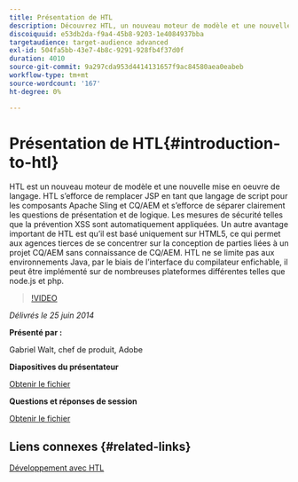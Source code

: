 ```yaml
---
title: Présentation de HTL
description: Découvrez HTL, un nouveau moteur de modèle et une nouvelle mise en oeuvre linguistique. HTL s’efforce de remplacer JSP en tant que langage de script pour les composants Apache Sling et CQ/AEM et s’efforce de séparer clairement les questions de présentation et de logique.
discoiquuid: e53db2da-f9a4-45b8-9203-1e4084937bba
targetaudience: target-audience advanced
exl-id: 504fa5bb-43e7-4b8c-9291-928fb4f37d0f
duration: 4010
source-git-commit: 9a297cda953d4414131657f9ac84580aea0eabeb
workflow-type: tm+mt
source-wordcount: '167'
ht-degree: 0%

---
```


# Présentation de HTL{#introduction-to-htl}

HTL est un nouveau moteur de modèle et une nouvelle mise en oeuvre de langage. HTL s’efforce de remplacer JSP en tant que langage de script pour les composants Apache Sling et CQ/AEM et s’efforce de séparer clairement les questions de présentation et de logique. Les mesures de sécurité telles que la prévention XSS sont automatiquement appliquées. Un autre avantage important de HTL est qu’il est basé uniquement sur HTML5, ce qui permet aux agences tierces de se concentrer sur la conception de parties liées à un projet CQ/AEM sans connaissance de CQ/AEM. HTL ne se limite pas aux environnements Java, par le biais de l’interface du compilateur enfichable, il peut être implémenté sur de nombreuses plateformes différentes telles que node.js et php.

>[!VIDEO](https://video.tv.adobe.com/v/19504/?quality=9)

*Délivrés le 25 juin 2014*

**Présenté par :**

Gabriel Walt, chef de produit, Adobe

**Diapositives du présentateur**

[Obtenir le fichier](assets/sightly-component-development.pdf)

**Questions et réponses de session**

[Obtenir le fichier](assets/introduction-to-sightly-q-as.pdf)

## Liens connexes {#related-links}

[Développement avec HTL](https://docs.adobe.com/docs/en/htl/overview.html?wcmmode=disabled)

<!--
[Get back to the Overview](https://helpx.adobe.com/experience-manager/kt/eseminars/gems/aem-index.html)
-->
